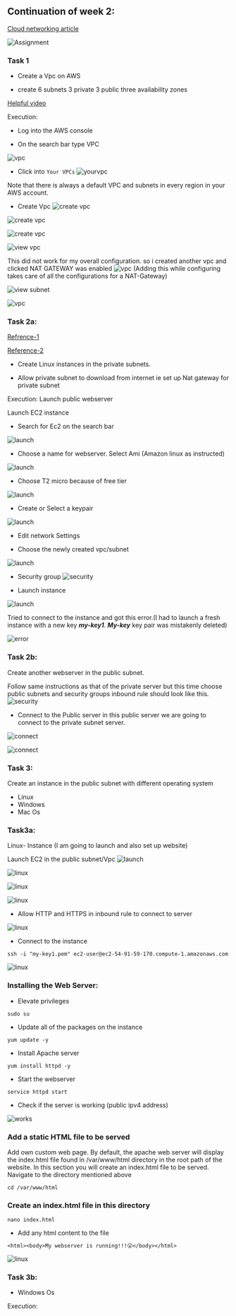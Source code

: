 ## Continuation of week 2:

[Cloud networking article](https://pattern-tortoise-b8c.notion.site/Cloud-Networking-3762e96211534350b25d8158b5d8a111)

![Assignment](./images/assignment.png)

### Task 1

- Create a Vpc on AWS

- create 6 subnets 3 private 3 public three availability zones

[Helpful video](https://youtu.be/ApGz8tpNLgo)

Execution:

- Log into the AWS console

- On the search bar type VPC

![vpc](./images/vpc-searchbar.png)

- Click into `Your VPCs`
![yourvpc](./images/your-vpc.png) 

Note that there is always a default VPC and subnets in every region in your AWS account.
- Create Vpc
![create vpc](./images/create-vpc1.png)

![create vpc](./images/create-vpc2.png)

![create vpc](./images/create-vpc3.png)

![view vpc](./images/view-pvc.png)

This did not work for my overall configuration. so i created another vpc and clicked NAT GATEWAY was enabled
![vpc](./images/natgateway%20for%20config.png) (Adding this while configuring takes care of all the configurations for a NAT-Gateway)

![view subnet](./images/subnets-6.png)

![vpc](./images/vpc-created.png)

### Task 2a:

[Refrence-1](https://cloudiofy.com/how-to-connect-ec2-instance-in-a-private-subnet/)

[Reference-2](https://youtu.be/hO036v4NvQI)

- Create Linux instances in  the private subnets.

-  Allow private subnet to download from internet ie set up Nat gateway for private subnet

Execution: Launch public webserver

Launch EC2 instance
- Search for Ec2 on the search bar

![launch](./images/ec2-dashboard.png)

- Choose a name for webserver. Select Ami (Amazon linux as instructed)

![launch](./images/launch-instance1.png)

- Choose  T2 micro because of free tier

![launch](./images/launch-instance2.png)

- Create or Select a keypair

![launch](./images/launch-instance3keypair.png)

- Edit network Settings

- Choose the newly created vpc/subnet 

![launch](./images/launch-instance4.png)

- Security group
![security](./images/security-groupsprivate.png)

- Launch instance

![launch](./images/launch-instance6.png)

Tried to connect to the instance and got this error.(I had to launch a fresh instance with a new key ***my-key1***. ***My-key*** key pair was mistakenly deleted)

![error](./images/cannot-connect.png)

### Task 2b:

Create another webserver in the public subnet.

Follow same instructions as that of the private server but this time choose public subnets and security groups inbound rule should look like this.
![security](./images/security-groups.png)

- Connect to the Public server in this public server we are going to connect to the private subnet server.

![connect](./images/connect1.png)

![connect](./images/connect2.png)



### Task 3:
Create an instance in the public subnet with different operating system
- Linux
- Windows
- Mac Os

### Task3a:
Linux- Instance (I am going to launch and also set up website)

Launch  EC2 in the public subnet/Vpc
![launch](./images/linux-webserver1.png)

![linux](./images/linux-webserver2.png)

![linux](./images/linux-webserver3.png)

![linux](./images/linux-webserver4.png)

- Allow HTTP and HTTPS in inbound rule to connect to server

![linux](./images/linux-webserver5.png)

- Connect to the instance

```
ssh -i "my-key1.pem" ec2-user@ec2-54-91-59-170.compute-1.amazonaws.com

```

![linux](./images/sudo-su.png)

### Installing the Web Server:

- Elevate privileges

```
sudo su

```
- Update all of the packages on the instance

```
yum update -y

```
- Install Apache server

```
yum install httpd -y

```
- Start the webserver

```
service httpd start

```

- Check if the server is working (public ipv4 address)

![works](./images/apache-webserver.png)

### Add a static HTML file to be served

Add own custom web page.
By default, the apache web server will display the index.html file found in /var/www/html directory in the root path of the website.
In this section you will create an index.html file to be served.
Navigate to the directory mentioned above

```
cd /var/www/html

```
### Create an index.html file in this directory

```
nano index.html

```

- Add any html content to the file

```
<html><body>My webserver is running!!!😮</body></html>

```
![linux](./images/webserver-running2.png)

### Task 3b:

- Windows Os

Execution:








